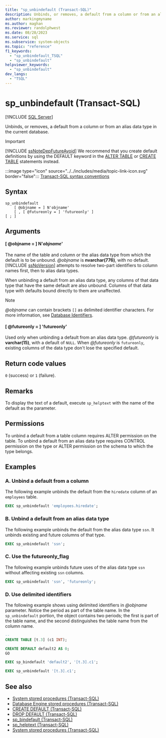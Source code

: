 ```yaml
---
title: "sp_unbindefault (Transact-SQL)"
description: Unbinds, or removes, a default from a column or from an alias data type in the current database.
author: markingmyname
ms.author: maghan
ms.reviewer: randolphwest
ms.date: 08/28/2023
ms.service: sql
ms.subservice: system-objects
ms.topic: "reference"
f1_keywords:
  - "sp_unbindefault_TSQL"
  - "sp_unbindefault"
helpviewer_keywords:
  - "sp_unbindefault"
dev_langs:
  - "TSQL"
---
```

# sp_unbindefault (Transact-SQL)

[!INCLUDE [SQL Server](../../includes/applies-to-version/sqlserver.md)]

Unbinds, or removes, a default from a column or from an alias data type in the current database.

> [!IMPORTANT]  
> [!INCLUDE [ssNoteDepFutureAvoid](../../includes/ssnotedepfutureavoid-md.md)] We recommend that you create default definitions by using the DEFAULT keyword in the [ALTER TABLE](../../t-sql/statements/alter-table-transact-sql.md) or [CREATE TABLE](../../t-sql/statements/create-table-transact-sql.md) statements instead.

:::image type="icon" source="../../includes/media/topic-link-icon.svg" border="false"::: [Transact-SQL syntax conventions](../../t-sql/language-elements/transact-sql-syntax-conventions-transact-sql.md)

## Syntax

```syntaxsql
sp_unbindefault
    [ @objname = ] N'objname'
    [ , [ @futureonly = ] 'futureonly' ]
[ ; ]
```

## Arguments

#### [ @objname = ] N'*objname*'

The name of the table and column or the alias data type from which the default is to be unbound. *@objname* is **nvarchar(776)**, with no default. [!INCLUDE [ssNoVersion](../../includes/ssnoversion-md.md)] attempts to resolve two-part identifiers to column names first, then to alias data types.

When unbinding a default from an alias data type, any columns of that data type that have the same default are also unbound. Columns of that data type with defaults bound directly to them are unaffected.

> [!NOTE]  
> *@objname* can contain brackets `[]` as delimited identifier characters. For more information, see [Database Identifiers](../databases/database-identifiers.md).

#### [ @futureonly = ] 'futureonly'

Used only when unbinding a default from an alias data type. *@futureonly* is **varchar(15)**, with a default of `NULL`. When *@futureonly* is `futureonly`, existing columns of the data type don't lose the specified default.

## Return code values

`0` (success) or `1` (failure).

## Remarks

To display the text of a default, execute `sp_helptext` with the name of the default as the parameter.

## Permissions

To unbind a default from a table column requires ALTER permission on the table. To unbind a default from an alias data type requires CONTROL permission on the type or ALTER permission on the schema to which the type belongs.

## Examples

### A. Unbind a default from a column

The following example unbinds the default from the `hiredate` column of an `employees` table.

```sql
EXEC sp_unbindefault 'employees.hiredate';
```

### B. Unbind a default from an alias data type

The following example unbinds the default from the alias data type `ssn`. It unbinds existing and future columns of that type.

```sql
EXEC sp_unbindefault 'ssn';
```

### C. Use the futureonly_flag

The following example unbinds future uses of the alias data type `ssn` without affecting existing `ssn` columns.

```sql
EXEC sp_unbindefault 'ssn', 'futureonly';
```

### D. Use delimited identifiers

The following example shows using delimited identifiers in *@objname* parameter. Notice the period as part of the table name. In the `sp_unbindefault` portion, the object contains two periods; the first is part of the table name, and the second distinguishes the table name from the column name.

```sql
-- 
CREATE TABLE [t.3] (c1 INT);

CREATE DEFAULT default2 AS 0;
GO

EXEC sp_bindefault 'default2', '[t.3].c1';

EXEC sp_unbindefault '[t.3].c1';
```

## See also

- [System stored procedures (Transact-SQL)](system-stored-procedures-transact-sql.md)
- [Database Engine stored procedures (Transact-SQL)](database-engine-stored-procedures-transact-sql.md)
- [CREATE DEFAULT (Transact-SQL)](../../t-sql/statements/create-default-transact-sql.md)
- [DROP DEFAULT (Transact-SQL)](../../t-sql/statements/drop-default-transact-sql.md)
- [sp_bindefault (Transact-SQL)](sp-bindefault-transact-sql.md)
- [sp_helptext (Transact-SQL)](sp-helptext-transact-sql.md)
- [System stored procedures (Transact-SQL)](system-stored-procedures-transact-sql.md)

